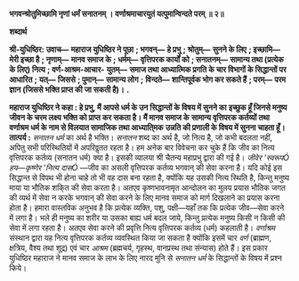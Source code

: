 **भगवन्श्रोतुमिच्छामि नृणां धर्मं सनातनम् ।** **वर्णाश्रमाचारयुतं यत्पुमान्विन्दते परम् ॥ २॥** 

**शब्दार्थ** 

**श्री-युधिष्ठिर: उवाच—** **महाराज युधिष्ठिर ने पूछा** **; भगवन्—** **हे प्रभु** **; श्रोतुम्—** **सुनने के लिए** **; इच्छामि—** **मेरी इच्छा है** **; नृणाम्—** **मानव समाज के** **; धर्मम्—** **वृत्तिपरक कार्यों को** **; सनातनम्—** **सामान्य तथा (प्रत्येक के लिए) नित्य** **; वर्ण-आश्रम-आचार-** **युतम्—** **समाज तथा आध्यात्मिक प्रगति के चार विभागों के सिद्धान्तों पर आधारित** **; यत्—** **जिससे** **; पुमान्—** **सामान्य लोग** **;** **विन्दते—** **शान्तिपूर्वक भोग कर सकते हैं** **; परम्—** **परम ज्ञान (जिससे भक्ति प्राप्त की जा सकती है)।** **.** 

**महाराज युधिष्ठिर ने कहा : हे प्रभु, मैं आपसे धर्म के उन सिद्धान्तों के विषय में सुनने का** **इच्छुक हूँ जिनसे मनुष्य जीवन के चरम लक्ष्य भक्ति को प्राप्त कर सकता है। मैं मानव समाज के** **सामान्य वृत्तिपरक कर्तव्यों तथा वर्णाश्रम धर्म के नाम से विलयात सामाजिक तथा आध्याति्मक** **उन्नति की प्रणाली के विषय में सुनना चाहता हूँ।** **तात्पर्य :** *सनातन धर्म* का अर्थ है भक्ति। *सनातन* शब्द का अर्थ है, जो नित्य है, जो कभी बदलता नहीं, अपितु सभी परिस्थितियों में अपरिवॢतत रहता है। हम अनेक बार विवेचना कर चुके हैं कि जीव का नित्य वृत्तिपरक कर्तव्य (सनातन धर्म) क्या है। इसकी व्यालया श्री चैतन्य महाप्रभु द्वारा की गई है। *जीवेर 'स्वरूपÓ हय—कृष्णेर 'नित्य दासÓ* —जीव का असली वृत्तिपरक कर्तव्य भगवान् की सेवा करना है। यदि कोई इस सिद्धान्त से विपथ भी होना चाहे तो भी वह दास बना रहता है, क्योंकि यह उसकी नित्य स्थिति है, किन्तु मनुष्य माया या भौतिक शकि्त की सेवा करता है। अतएव कृष्णभावनामृत आन्दोलन का मुलय प्रयास भौतिक जगत की व्यर्थ में सेवा न करके भगवान् की सेवा करने के लिए मानव समाज को मार्ग दिखलाने का प्रयास करना होता है। हमारा वास्तविक अनुभव है कि प्रत्येक व्यक्ति, पशु, पक्षी—यहाँ तक कि प्रत्येक जीव—सेवा करने में लगा है। भले ही मनुष्य का शरीर या उसका बाह्य धर्म बदल जाये, किन्तु प्रत्येक मनुष्य किसी न किसी की सेवा में लगा रहता है। अतएव सेवा करने की प्रवृत्ति नित्य वृत्तिपरक कर्तव्य (धर्म) कहलाती है। *वर्णाश्रम* संस्थान द्वारा यह नित्य वृत्तिपरक कर्तव्य व्यवस्थित किया जा सकता है क्योंकि इसमें चार *वर्ण* (ब्राह्मण, क्षत्रिय, वैश्य तथा शूद्र) एवं चार *आश्रम* (ब्रह्मचर्य, गृहस्थ, वानप्रस्थ तथा संन्यास) होते हैं। इस प्रकार युधिष्ठिर महाराज ने मानव समाज के लाभ के लिए नारद मुनि से *सनातन धर्म* के सिद्धान्तों के विषय में प्रश्न किये।  